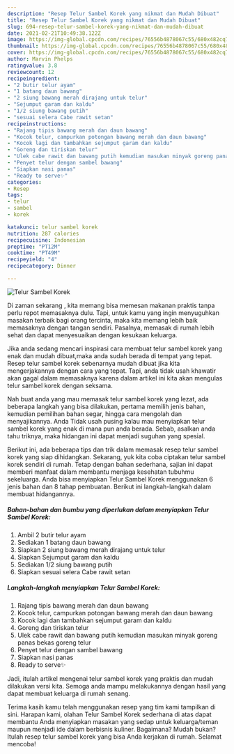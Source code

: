 ```yaml
---
description: "Resep Telur Sambel Korek yang nikmat dan Mudah Dibuat"
title: "Resep Telur Sambel Korek yang nikmat dan Mudah Dibuat"
slug: 694-resep-telur-sambel-korek-yang-nikmat-dan-mudah-dibuat
date: 2021-02-21T10:49:38.122Z
image: https://img-global.cpcdn.com/recipes/76556b4878067c55/680x482cq70/telur-sambel-korek-foto-resep-utama.jpg
thumbnail: https://img-global.cpcdn.com/recipes/76556b4878067c55/680x482cq70/telur-sambel-korek-foto-resep-utama.jpg
cover: https://img-global.cpcdn.com/recipes/76556b4878067c55/680x482cq70/telur-sambel-korek-foto-resep-utama.jpg
author: Marvin Phelps
ratingvalue: 3.8
reviewcount: 12
recipeingredient:
- "2 butir telur ayam"
- "1 batang daun bawang"
- "2 siung bawang merah dirajang untuk telur"
- "Sejumput garam dan kaldu"
- "1/2 siung bawang putih"
- "sesuai selera Cabe rawit setan"
recipeinstructions:
- "Rajang tipis bawang merah dan daun bawang"
- "Kocok telur, campurkan potongan bawang merah dan daun bawang"
- "Kocok lagi dan tambahkan sejumput garam dan kaldu"
- "Goreng dan tiriskan telur"
- "Ulek cabe rawit dan bawang putih kemudian masukan minyak goreng panas bekas goreng telur"
- "Penyet telur dengan sambel bawang"
- "Siapkan nasi panas"
- "Ready to serve✨"
categories:
- Resep
tags:
- telur
- sambel
- korek

katakunci: telur sambel korek 
nutrition: 287 calories
recipecuisine: Indonesian
preptime: "PT12M"
cooktime: "PT49M"
recipeyield: "4"
recipecategory: Dinner

---
```



![Telur Sambel Korek](https://img-global.cpcdn.com/recipes/76556b4878067c55/680x482cq70/telur-sambel-korek-foto-resep-utama.jpg)

Di zaman  sekarang , kita memang bisa memesan makanan praktis tanpa perlu repot memasaknya dulu. Tapi, untuk kamu yang ingin menyuguhkan masakan terbaik bagi orang tercinta, maka kita memang lebih baik memasaknya dengan tangan sendiri. Pasalnya, memasak di rumah lebih sehat dan dapat menyesuaikan dengan kesukaan keluarga.

Jika anda sedang mencari inspirasi cara membuat telur sambel korek yang enak dan mudah dibuat,maka anda sudah berada di tempat yang tepat. Resep telur sambel korek  sebenarnya mudah dibuat jika kita mengerjakannya dengan cara yang tepat. Tapi, anda tidak usah khawatir akan gagal dalam memasaknya 
karena dalam artikel ini kita akan mengulas telur sambel korek dengan seksama.  



Nah buat anda yang mau memasak telur sambel korek yang lezat, ada beberapa langkah yang bisa dilakukan, pertama memilih jenis bahan, kemudian pemilihan bahan segar, hingga cara mengolah dan menyajikannya. Anda Tidak usah pusing kalau mau menyiapkan telur sambel korek yang enak di mana pun anda berada. Sebab, asalkan anda  tahu triknya, maka hidangan ini dapat menjadi suguhan yang spesial.

Berikut ini, ada beberapa tips dan trik dalam memasak resep telur sambel korek yang siap dihidangkan. Sekarang, yuk kita coba ciptakan telur sambel korek sendiri di rumah. Tetap dengan bahan sederhana, sajian ini dapat memberi manfaat dalam membantu menjaga kesehatan tubuhmu sekeluarga. Anda bisa menyiapkan Telur Sambel Korek menggunakan 6 jenis bahan dan 8 tahap pembuatan. Berikut ini langkah-langkah dalam membuat hidangannya.

<!--inarticleads1-->

##### Bahan-bahan dan bumbu yang diperlukan dalam menyiapkan Telur Sambel Korek:

1. Ambil 2 butir telur ayam
1. Sediakan 1 batang daun bawang
1. Siapkan 2 siung bawang merah dirajang untuk telur
1. Siapkan Sejumput garam dan kaldu
1. Sediakan 1/2 siung bawang putih
1. Siapkan sesuai selera Cabe rawit setan




<!--inarticleads2-->

##### Langkah-langkah menyiapkan Telur Sambel Korek:

1. Rajang tipis bawang merah dan daun bawang
1. Kocok telur, campurkan potongan bawang merah dan daun bawang
1. Kocok lagi dan tambahkan sejumput garam dan kaldu
1. Goreng dan tiriskan telur
1. Ulek cabe rawit dan bawang putih kemudian masukan minyak goreng panas bekas goreng telur
1. Penyet telur dengan sambel bawang
1. Siapkan nasi panas
1. Ready to serve✨




Jadi, itulah artikel mengenai  telur sambel korek  yang praktis dan mudah dilakukan versi kita. Semoga anda mampu melakukannya dengan hasil yang dapat membuat keluarga di rumah senang. 

Terima kasih kamu telah menggunakan resep yang tim kami tampilkan di sini. Harapan kami, olahan  Telur Sambel Korek sederhana di atas dapat membantu Anda menyiapkan masakan yang sedap untuk keluarga/teman maupun menjadi ide dalam berbisnis kuliner. Bagaimana? Mudah bukan? Itulah resep telur sambel korek yang bisa Anda kerjakan di rumah. Selamat mencoba!

